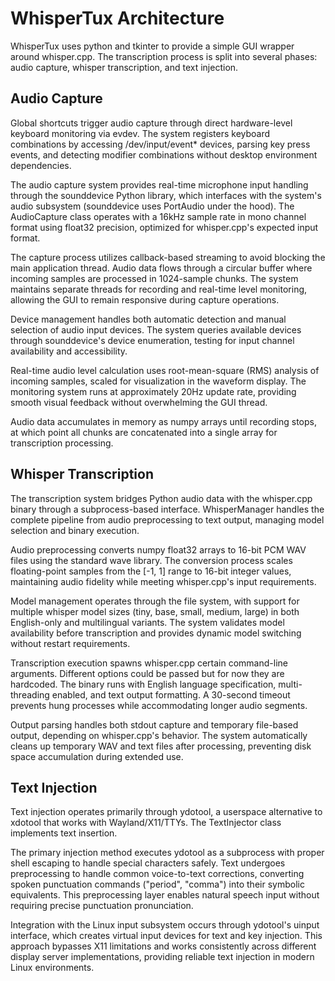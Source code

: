 # WhisperTux Architecture

WhisperTux uses python and tkinter to provide a simple GUI wrapper around whisper.cpp.
The transcription process is split into several phases: audio capture, whisper transcription,
and text injection.

## Audio Capture

Global shortcuts trigger audio capture through direct hardware-level keyboard monitoring via evdev. The system registers keyboard combinations by accessing /dev/input/event\* devices, parsing key press events, and detecting modifier combinations without desktop environment dependencies.

The audio capture system provides real-time microphone input handling through the sounddevice Python library, which interfaces with the system's audio subsystem (sounddevice uses PortAudio under the hood). The AudioCapture class operates with a 16kHz sample rate in mono channel format using float32 precision, optimized for whisper.cpp's expected input format.

The capture process utilizes callback-based streaming to avoid blocking the main application thread. Audio data flows through a circular buffer where incoming samples are processed in 1024-sample chunks. The system maintains separate threads for recording and real-time level monitoring, allowing the GUI to remain responsive during capture operations.

Device management handles both automatic detection and manual selection of audio input devices. The system queries available devices through sounddevice's device enumeration, testing for input channel availability and accessibility.

Real-time audio level calculation uses root-mean-square (RMS) analysis of incoming samples, scaled for visualization in the waveform display. The monitoring system runs at approximately 20Hz update rate, providing smooth visual feedback without overwhelming the GUI thread.

Audio data accumulates in memory as numpy arrays until recording stops, at which point all chunks are concatenated into a single array for transcription processing.

## Whisper Transcription

The transcription system bridges Python audio data with the whisper.cpp binary through a subprocess-based interface. WhisperManager handles the complete pipeline from audio preprocessing to text output, managing model selection and binary execution.

Audio preprocessing converts numpy float32 arrays to 16-bit PCM WAV files using the standard wave library. The conversion process scales floating-point samples from the [-1, 1] range to 16-bit integer values, maintaining audio fidelity while meeting whisper.cpp's input requirements.

Model management operates through the file system, with support for multiple whisper model sizes (tiny, base, small, medium, large) in both English-only and multilingual variants. The system validates model availability before transcription and provides dynamic model switching without restart requirements.

Transcription execution spawns whisper.cpp certain command-line arguments. Different options could be passed but for now they are hardcoded. The binary runs with English language specification, multi-threading enabled, and text output formatting. A 30-second timeout prevents hung processes while accommodating longer audio segments.

Output parsing handles both stdout capture and temporary file-based output, depending on whisper.cpp's behavior. The system automatically cleans up temporary WAV and text files after processing, preventing disk space accumulation during extended use.

## Text Injection

Text injection operates primarily through ydotool, a userspace alternative to xdotool that works with Wayland/X11/TTYs. The TextInjector class implements text insertion.

The primary injection method executes ydotool as a subprocess with proper shell escaping to handle special characters safely. Text undergoes preprocessing to handle common voice-to-text corrections, converting spoken punctuation commands ("period", "comma") into their symbolic equivalents. This preprocessing layer enables natural speech input without requiring precise punctuation pronunciation.

Integration with the Linux input subsystem occurs through ydotool's uinput interface, which creates virtual input devices for text and key injection. This approach bypasses X11 limitations and works consistently across different display server implementations, providing reliable text injection in modern Linux environments.

